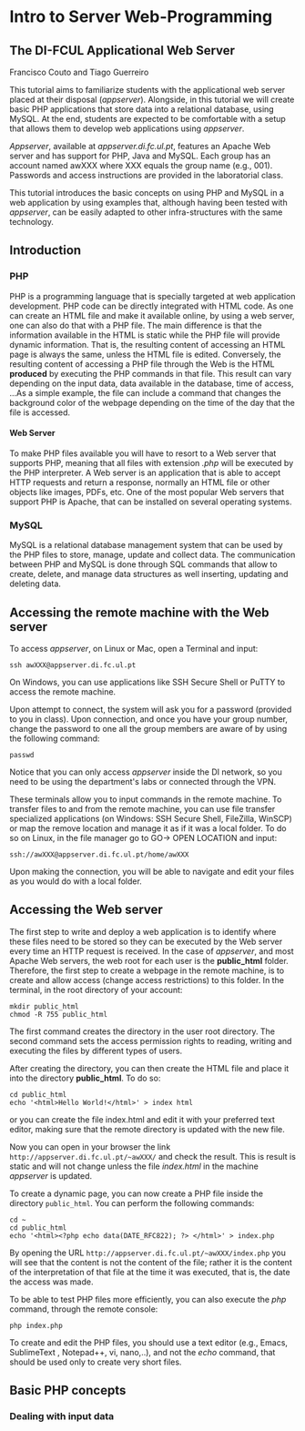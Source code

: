 # Intro to Server Web-Programming
## The DI-FCUL Applicational Web Server
Francisco Couto and Tiago Guerreiro

This tutorial aims to familiarize students with the applicational web server placed at their disposal (_appserver_). Alongside, in this tutorial we will create basic PHP applications that store data into a relational database, using MySQL. At the end, students are expected to be comfortable with a setup that allows them to develop web applications using _appserver_. 

_Appserver_, available at _appserver.di.fc.ul.pt_, features an Apache Web server and has support for PHP, Java and MySQL. Each group has an account named awXXX where XXX equals the group name (e.g., 001). Passwords and access instructions are provided in the laboratorial class.

This tutorial introduces the basic concepts on using PHP and MySQL in a web application  by using examples that, although having been tested with _appserver_, can be easily adapted to other infra-structures with the same technology.

## Introduction

### PHP

PHP is a programming language that is specially targeted at web application development. PHP code can be directly integrated with HTML code. As one can create an HTML file and make it available online, by using a web server, one can also do that with a PHP file. The main difference is that the information available in the HTML is static while the PHP file will provide dynamic information. That is, the resulting content of accessing an HTML page is always the same, unless the HTML file is edited. Conversely, the resulting content of accessing a PHP file through the Web is the HTML **produced** by executing the PHP commands in that file. This result can vary depending on the input data, data available in the database, time of access, ...As a simple example, the file can include a command that changes the background color of the webpage depending on the time of the day that the file is accessed.

#### Web Server

To make PHP files available you will have to resort to a Web server that supports PHP, meaning that all files with extension _.php_ will be executed by the PHP interpreter. A Web server is an application that is able to accept HTTP requests and return a response, normally an HTML file or other objects like images, PDFs, etc. One of the most popular Web servers that support PHP is Apache, that can be installed on several operating systems. 

### MySQL

MySQL is a relational database management system that can be used by the PHP files to store, manage, update and collect data. The communication between PHP and MySQL is done through SQL commands that allow to create, delete, and manage data structures as well inserting, updating and deleting data.

## Accessing the remote machine with the Web server

To access _appserver_, on Linux or Mac, open a Terminal and input:
```
ssh awXXX@appserver.di.fc.ul.pt
```

On Windows, you can use applications like SSH Secure Shell or PuTTY to access the remote machine. 

Upon attempt to connect, the system will ask you for a password (provided to you in class). Upon connection, and once you have your group number, change the password to one all the group members are aware of by using the following command:

```
passwd
```

Notice that you can only access _appserver_ inside the DI network, so you need to be using the department's labs or connected through the VPN. 

These terminals allow you to input commands in the remote machine. To transfer files to and from the remote machine, you can use file transfer specialized applications (on Windows: SSH Secure Shell, FileZilla, WinSCP) or map the remove location and manage it as if it was a local folder. To do so on Linux, in the file manager go to GO-> OPEN LOCATION and input:

```
ssh://awXXX@appserver.di.fc.ul.pt/home/awXXX
```

Upon making the connection, you will be able to navigate and edit your files as you would do with a local folder.

## Accessing the Web server

The first step to write and deploy a web application is to identify where these files need to be stored so they can be executed by the Web server every time an HTTP request is received. In the case of _appserver_, and most Apache Web servers, the web root for each user is the **public_html** folder. Therefore, the first step to create a webpage in the remote machine, is to create and allow access (change access restrictions) to this folder. In the terminal, in the root directory of your account:

```
mkdir public_html
chmod -R 755 public_html
```

The first command creates the directory in the user root directory. The second command sets the access permission rights to reading, writing and executing the files by different types of users. 

After creating the directory, you can then create the HTML file and place it into the directory **public_html**. To do so:

``` 
cd public_html
echo '<html>Hello World!</html>' > index html
```

or you can create the file index.html and edit it with your preferred text editor, making sure that the remote directory is updated with the new file.

Now you can open in your browser the link ```http://appserver.di.fc.ul.pt/~awXXX/``` and check the result. This is result is static and will not change unless the file _index.html_ in the machine _appserver_ is updated.

To create a dynamic page, you can now create a PHP file inside the directory ```public_html```. You can perform the following commands:

```
cd ~
cd public_html
echo '<html><?php echo data(DATE_RFC822); ?> </html>' > index.php
```

By opening the URL ```http://appserver.di.fc.ul.pt/~awXXX/index.php``` you will see that the content is not the content of the file; rather it is the content of the interpretation of that file at the time it was executed, that is, the date the access was made.

To be able to test PHP files more efficiently, you can also execute the _php_ command, through the remote console:

```
php index.php
```

To create and edit the PHP files, you should use a text editor (e.g., Emacs, SublimeText , Notepad++, vi, nano,..), and not the _echo_ command, that should be used only to create very short files.

## Basic PHP concepts

### Dealing with input data
